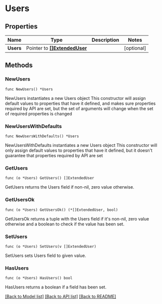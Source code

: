 # Users

## Properties

Name | Type | Description | Notes
------------ | ------------- | ------------- | -------------
**Users** | Pointer to [**[]ExtendedUser**](ExtendedUser.md) |  | [optional] 

## Methods

### NewUsers

`func NewUsers() *Users`

NewUsers instantiates a new Users object
This constructor will assign default values to properties that have it defined,
and makes sure properties required by API are set, but the set of arguments
will change when the set of required properties is changed

### NewUsersWithDefaults

`func NewUsersWithDefaults() *Users`

NewUsersWithDefaults instantiates a new Users object
This constructor will only assign default values to properties that have it defined,
but it doesn't guarantee that properties required by API are set

### GetUsers

`func (o *Users) GetUsers() []ExtendedUser`

GetUsers returns the Users field if non-nil, zero value otherwise.

### GetUsersOk

`func (o *Users) GetUsersOk() (*[]ExtendedUser, bool)`

GetUsersOk returns a tuple with the Users field if it's non-nil, zero value otherwise
and a boolean to check if the value has been set.

### SetUsers

`func (o *Users) SetUsers(v []ExtendedUser)`

SetUsers sets Users field to given value.

### HasUsers

`func (o *Users) HasUsers() bool`

HasUsers returns a boolean if a field has been set.


[[Back to Model list]](../README.md#documentation-for-models) [[Back to API list]](../README.md#documentation-for-api-endpoints) [[Back to README]](../README.md)


